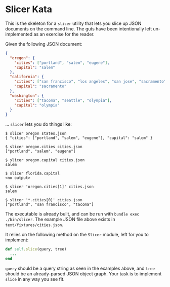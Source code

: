 # Slicer Kata

This is the skeleton for a `slicer` utility that lets you slice up JSON
documents on the command line. The guts have been intentionally left
un-implemented as an exercise for the reader.

Given the following JSON document:

```json
{
  "oregon": {
    "cities": ["portland", "salem", "eugene"],
    "capital": "salem"
  },
  "california": {
    "cities": ["san francisco", "los angeles", "san jose", "sacramento"],
    "capital": "sacramento"
  },
  "washington": {
    "cities": ["tacoma", "seattle", "olympia"],
    "capital": "olympia"
  }
}
```

... `slicer` lets you do things like:

```
$ slicer oregon states.json
{ "cities": ["portland", "salem", "eugene"], "capital": "salem" }

$ slicer oregon.cities cities.json
["portland", "salem", "eugene"]

$ slicer oregon.capital cities.json
salem

$ slicer florida.capital
<no output>

$ slicer 'oregon.cities[1]' cities.json
salem

$ slicer '*.cities[0]' cities.json
["portland", "san francisco", "tacoma"]
```

The executable is already built, and can be run with `bundle exec ./bin/slicer`.
The example JSON file above exists in `text/fixtures/cities.json`.

It relies on the following method on the `Slicer` module, left for you to
implement:

```ruby
def self.slice(query, tree)
  ...
end
```

`query` should be a query string as seen in the examples above, and `tree`
should be an already-parsed JSON object graph. Your task is to implement `slice`
in any way you see fit.
